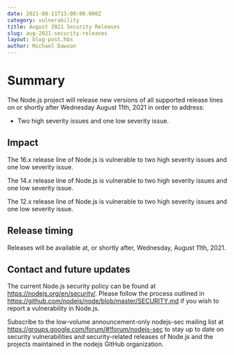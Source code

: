 ```yaml
---
date: 2021-08-11T13:00:00.000Z
category: vulnerability
title: August 2021 Security Releases
slug: aug-2021-security-releases
layout: blog-post.hbs
author: Michael Dawson
---
```


# Summary

The Node.js project will release new versions of all supported release lines on or shortly after Wednesday
August 11th, 2021 in order to address:

* Two high severity issues and one low severity issue.

## Impact

The 16.x release line of Node.js is vulnerable to two high severity issues and one low severity issue.

The 14.x release line of Node.js is vulnerable to two high severity issues and one low severity issue.

The 12.x release line of Node.js is vulnerable to two high severity issues and one low severity issue.

## Release timing

Releases will be available at, or shortly after, Wednesday, August 11th, 2021.

## Contact and future updates

The current Node.js security policy can be found at https://nodejs.org/en/security/. Please follow the process outlined in https://github.com/nodejs/node/blob/master/SECURITY.md if you wish to report a vulnerability in Node.js.

Subscribe to the low-volume announcement-only nodejs-sec mailing list at https://groups.google.com/forum/#!forum/nodejs-sec to stay up to date on security vulnerabilities and security-related releases of Node.js and the projects maintained in the nodejs GitHub organization.
